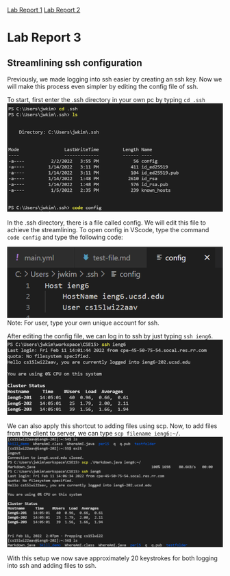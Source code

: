 [Lab Report 1](https://richard21a.github.io/cse15l-lab-reports//lab-report-1-week-2.html)
[Lab Report 2](https://richard21a.github.io/cse15l-lab-reports/lab-report-2-week-4.html)

# Lab Report 3

## Streamlining ssh configuration

Previously, we made logging into ssh easier by creating an ssh key. Now we will make this process even simpler by editing the config file of ssh. 

To start, first enter the .ssh directory in your own pc by typing `cd .ssh`
![Image](cdconfig.png)

In the .ssh directory, there is a file called config. We will edit this file to achieve the streamlining. To open config in VScode, type the command `code config` and type the following code:

![Image](config_file.png)
Note: For user, type your own unique account for ssh.

After editing the config file, we can log in to ssh by just typing `ssh ieng6`.
![Image](sshlogin.png)

We can also apply this shortcut to adding files using scp. Now, to add files from the client to server, we can type `scp filename ieng6:~/`.
![Image](scplogin.png)

With this setup we now save approximately 20 keystrokes for both logging into ssh and adding files to ssh.
